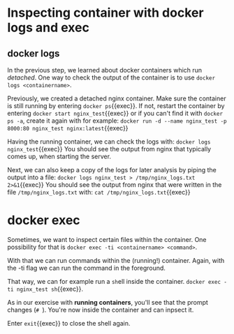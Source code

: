 # Inspecting container with docker logs and exec


## docker logs
In the previous step, we learned about docker containers which run *detached*.
One way to check the output of the container is to use `docker logs <containername>`. 

Previously, we created a detached nginx container. Make sure the container is still running by entering `docker ps`{{exec}}. If not, restart the container by entering `docker start nginx_test`{{exec}} or if you can't find it with `docker ps -a`, create it again with for example:
`docker run -d --name nginx_test -p 8000:80 nginx_test nginx:latest`{{exec}}

Having the running container, we can check the logs with:
`docker logs nginx_test`{{exec}}
You should see the output from nginx that typically comes up, when starting the server.

Next, we can also keep a copy of the logs for later analysis by piping the output into a file:
`docker logs nginx_test > /tmp/nginx_logs.txt 2>&1`{{exec}}
You should see the output from nginx that were written in the file `/tmp/nginx_logs.txt` with: `cat /tmp/nginx_logs.txt`{{exec}}

# docker exec
Sometimes, we want to inspect certain files within the container. 
One possibility for that is `docker exec -ti <containername> <command>`.

With that we can run commands within the (running!) container. Again, with the -ti flag we can run the command in the foreground. 

That way, we can for example run a `sh`ell inside the container.
`docker exec -ti nginx_test sh`{{exec}}.

As in our exercise with **running containers**, you'll see that the prompt changes (`# `). 
You're now inside the container and can inpsect it. 

Enter `exit`{{exec}} to close the shell again. 
